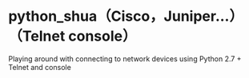 # python_shua（Cisco，Juniper...）（Telnet console）
Playing around with connecting to network devices using Python 2.7 + Telnet and console
